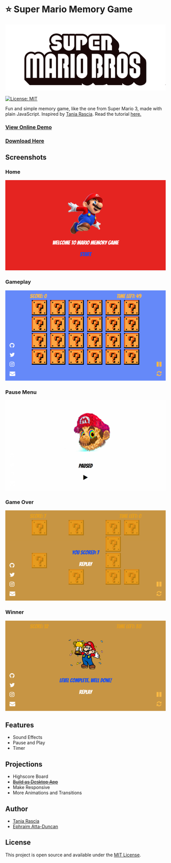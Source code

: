 # ⭐ Super Mario Memory Game

<div align="center">
  <img src="./src/img/logo.png">
</div>

[![License: MIT](https://img.shields.io/badge/License-MIT-blue.svg)](https://opensource.org/licenses/MIT)

Fun and simple memory game, like the one from Super Mario 3, made with plain JavaScript.
Inspired by [Tania Rascia](http://taniarascia.github.io/memory). Read the tutorial [here.](https://www.taniarascia.com/how-to-create-a-memory-game-super-mario-with-plain-javascript/)

### [View Online Demo](https://super-mario.now.sh/)

### [Download Here](https://github.com/dephraiim/memory-game-offline/releases/tag/v0.2.0)

## Screenshots

### Home

<img src="./src/img/sc1.png">

### Gameplay

<img src="./src/img/sc2.png">

### Pause Menu

<img src="./src/img/sc3.png">

### Game Over

<img src="./src/img/sc4.png">

### Winner

<img src="./src/img/sc5.png">

## Features

- Sound Effects
- Pause and Play
- Timer

## Projections

- Highscore Board
- [~~Build as Desktop App~~](https://github.com/dephraiim/memory-game-offline/releases/tag/v0.2.0)
- Make Responsive
- More Animations and Transitions

## Author

- [Tania Rascia](https://www.taniarascia.com)
- [Ephraim Atta-Duncan](https://duncann.now.sh)

## License

This project is open source and available under the [MIT License](LICENSE).
